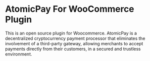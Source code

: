 # AtomicPay For WooCommerce Plugin
This is an open source plugin for Woocommerce. AtomicPay is a decentralized cryptocurrency payment processor that eliminates the involvement of a third-party gateway, allowing merchants to accept payments directly from their customers, in a secured and trustless environment.
